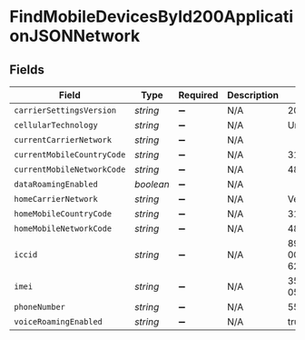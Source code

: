 # FindMobileDevicesById200ApplicationJSONNetwork


## Fields

| Field                      | Type                       | Required                   | Description                | Example                    |
| -------------------------- | -------------------------- | -------------------------- | -------------------------- | -------------------------- |
| `carrierSettingsVersion`   | *string*                   | :heavy_minus_sign:         | N/A                        | 20.0                       |
| `cellularTechnology`       | *string*                   | :heavy_minus_sign:         | N/A                        | Unknown                    |
| `currentCarrierNetwork`    | *string*                   | :heavy_minus_sign:         | N/A                        |                            |
| `currentMobileCountryCode` | *string*                   | :heavy_minus_sign:         | N/A                        | 311                        |
| `currentMobileNetworkCode` | *string*                   | :heavy_minus_sign:         | N/A                        | 480                        |
| `dataRoamingEnabled`       | *boolean*                  | :heavy_minus_sign:         | N/A                        |                            |
| `homeCarrierNetwork`       | *string*                   | :heavy_minus_sign:         | N/A                        | Verizon                    |
| `homeMobileCountryCode`    | *string*                   | :heavy_minus_sign:         | N/A                        | 311                        |
| `homeMobileNetworkCode`    | *string*                   | :heavy_minus_sign:         | N/A                        | 480                        |
| `iccid`                    | *string*                   | :heavy_minus_sign:         | N/A                        | 8914 8000 0010 0254 6259   |
| `imei`                     | *string*                   | :heavy_minus_sign:         | N/A                        | 35 200706 056227 1         |
| `phoneNumber`              | *string*                   | :heavy_minus_sign:         | N/A                        | 5555555555                 |
| `voiceRoamingEnabled`      | *string*                   | :heavy_minus_sign:         | N/A                        | true                       |
